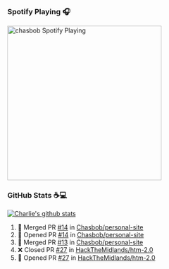 ### Spotify Playing 🎧

[<img src="https://novatorem.chasbob.vercel.app/api/spotify" alt="chasbob Spotify Playing" width="350" />](https://open.spotify.com/user/charlie2026)

### GitHub Stats :coffee::computer:

[![Charlie's github stats](https://github-readme-stats-six-tau.vercel.app/api?username=chasbob)](https://github.com/anuraghazra/github-readme-stats)

<!--START_SECTION:activity-->
1. 🎉 Merged PR [#14](https://github.com/Chasbob/personal-site/pull/14) in [Chasbob/personal-site](https://github.com/Chasbob/personal-site)
2. 💪 Opened PR [#14](https://github.com/Chasbob/personal-site/pull/14) in [Chasbob/personal-site](https://github.com/Chasbob/personal-site)
3. 🎉 Merged PR [#13](https://github.com/Chasbob/personal-site/pull/13) in [Chasbob/personal-site](https://github.com/Chasbob/personal-site)
4. ❌ Closed PR [#27](https://github.com/HackTheMidlands/htm-2.0/pull/27) in [HackTheMidlands/htm-2.0](https://github.com/HackTheMidlands/htm-2.0)
5. 💪 Opened PR [#27](https://github.com/HackTheMidlands/htm-2.0/pull/27) in [HackTheMidlands/htm-2.0](https://github.com/HackTheMidlands/htm-2.0)
<!--END_SECTION:activity-->
